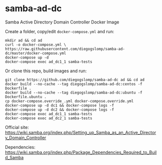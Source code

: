 # samba-ad-dc

Samba Active Directory Domain Controller Docker Image

Create a folder, copy/edit `docker-compose.yml` and run:

```
mkdir ad && cd ad
curl -o docker-compose.yml \
https://raw.githubusercontent.com/diegogslomp/samba-ad-dc/master/docker-compose.yml
docker-compose up -d
docker-compose exec ad_dc1_1 samba-tests
```

Or clone this repo, build images and run:

```
git clone https://github.com/diegogslomp/samba-ad-dc ad && cd ad
docker build --no-cache --tag diegogslomp/samba-ad-dc:centos -f Dockerfile .
docker build --no-cache --tag diegogslomp/samba-ad-dc:ubuntu -f Dockerfile.ubuntu .
cp docker-compose.override_.yml docker-compose.override.yml
docker-compose up -d dc1 && docker-compose logs -f
docker-compose up -d dc2 && docker-compose logs -f
docker-compose exec ad_dc1_1 samba-tests
docker-compose exec ad_dc2_1 samba-tests
```

Official site: https://wiki.samba.org/index.php/Setting_up_Samba_as_an_Active_Directory_Domain_Controller

Dependencies: https://wiki.samba.org/index.php/Package_Dependencies_Required_to_Build_Samba

